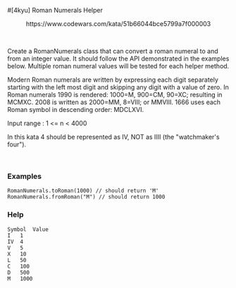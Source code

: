 #[4kyu] Roman Numerals Helper
<p align="center">
https://www.codewars.com/kata/51b66044bce5799a7f000003
</p>

<br>

Create a RomanNumerals class that can convert a roman numeral to and from an integer value. It should follow the API demonstrated in the examples below. Multiple roman numeral values will be tested for each helper method.

Modern Roman numerals are written by expressing each digit separately starting with the left most digit and skipping any digit with a value of zero. In Roman numerals 1990 is rendered: 1000=M, 900=CM, 90=XC; resulting in MCMXC. 2008 is written as 2000=MM, 8=VIII; or MMVIII. 1666 uses each Roman symbol in descending order: MDCLXVI.

Input range : 1 <= n < 4000

In this kata 4 should be represented as IV, NOT as IIII (the "watchmaker's four").


<br>
<h3>Examples</h3>

```` 
RomanNumerals.toRoman(1000) // should return 'M'
RomanNumerals.fromRoman("M") // should return 1000
```` 


<h3>Help</h3>

```` 
Symbol	Value
I	1
IV	4
V	5
X	10
L	50
C	100
D	500
M	1000
```` 